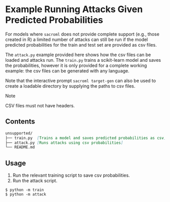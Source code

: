 # Example Running Attacks Given Predicted Probabilities

For models where `sacroml` does not provide complete support (e.g., those created in R) a limited number of attacks can still be run if the model predicted probabilities for the train and test set are provided as csv files.

The `attack.py` example provided here shows how the csv files can be loaded and attacks run. The `train.py` trains a scikit-learn model and saves the probabilities, however it is only provided for a complete working example: the csv files can be generated with any language.

Note that the interactive prompt `sacroml target-gen` can also be used to create a loadable directory by supplying the paths to csv files.

> [!NOTE]
> CSV files must not have headers.

## Contents

```md
unsupported/
├── train.py  [Trains a model and saves predicted probabilities as csv]
├── attack.py [Runs attacks using csv probabilities]
└── README.md
```

## Usage

1. Run the relevant training script to save csv probabilities.
2. Run the attack script.

```
$ python -m train
$ python -m attack
```
